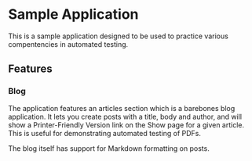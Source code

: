 # Sample Application

This is a sample application designed to be used to practice various compentencies in automated testing. 

## Features

### Blog

The application features an articles section which is a barebones blog application. It lets you create posts with a title, body and author, and will show a Printer-Friendly Version link on the Show page for a given article. This is useful for demonstrating automated testing of PDFs.

The blog itself has support for Markdown formatting on posts.
